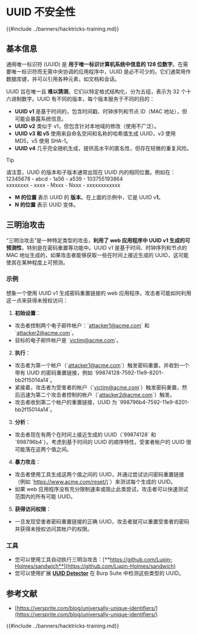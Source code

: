 # UUID 不安全性

{{#include ../banners/hacktricks-training.md}}

## 基本信息

通用唯一标识符 (UUID) 是 **用于唯一标识计算机系统中信息的 128 位数字**。在需要唯一标识符而无需中央协调的应用程序中，UUID 是必不可少的。它们通常用作数据库键，并可以引用各种元素，如文档和会话。

UUID 旨在唯一且 **难以猜测**。它们以特定格式结构化，分为五组，表示为 32 个十六进制数字。UUID 有不同的版本，每个版本服务于不同的目的：

- **UUID v1** 是基于时间的，包含时间戳、时钟序列和节点 ID（MAC 地址），但可能会暴露系统信息。
- **UUID v2** 类似于 v1，但包含针对本地域的修改（使用不广泛）。
- **UUID v3 和 v5** 使用来自命名空间和名称的哈希值生成 UUID，v3 使用 MD5，v5 使用 SHA-1。
- **UUID v4** 几乎完全随机生成，提供高水平的匿名性，但存在轻微的重复风险。

> [!TIP]
> 请注意，UUID 的版本和子版本通常出现在 UUID 内的相同位置。例如在：\
> 12345678 - abcd - 1a56 - a539 - 103755193864\
> xxxxxxxx - xxxx - Mxxx - Nxxx - xxxxxxxxxxxx
>
> - **M 的位置** 表示 UUID 的 **版本**。在上面的示例中，它是 UUID v**1**。
> - **N 的位置** 表示 UUID 变体。

## 三明治攻击

“三明治攻击”是一种特定类型的攻击，**利用了 web 应用程序中 UUID v1 生成的可预测性**，特别是在密码重置等功能中。UUID v1 是基于时间、时钟序列和节点的 MAC 地址生成的，如果攻击者能够获取一些在时间上接近生成的 UUID，这可能使其在某种程度上可预测。

### 示例

想象一个使用 UUID v1 生成密码重置链接的 web 应用程序。攻击者可能如何利用这一点来获得未授权访问：

1. **初始设置**：

- 攻击者控制两个电子邮件帐户：\`attacker1@acme.com\` 和 \`attacker2@acme.com\`。
- 目标的电子邮件帐户是 \`victim@acme.com\`。

2. **执行**：

- 攻击者为第一个帐户（\`attacker1@acme.com\`）触发密码重置，并收到一个带有 UUID 的密码重置链接，例如 \`99874128-7592-11e9-8201-bb2f15014a14\`。
- 紧接着，攻击者为受害者的帐户（\`victim@acme.com\`）触发密码重置，然后迅速为第二个攻击者控制的帐户（\`attacker2@acme.com\`）触发。
- 攻击者收到第二个帐户的重置链接，UUID 为 \`998796b4-7592-11e9-8201-bb2f15014a14\`。

3. **分析**：

- 攻击者现在有两个在时间上接近生成的 UUID（\`99874128\` 和 \`998796b4\`）。考虑到基于时间的 UUID 的顺序特性，受害者帐户的 UUID 很可能落在这两个值之间。

4. **暴力攻击**：

- 攻击者使用工具生成这两个值之间的 UUID，并通过尝试访问密码重置链接（例如 \`https://www.acme.com/reset/\<generated-UUID>\`）来测试每个生成的 UUID。
- 如果 web 应用程序没有充分限制速率或阻止此类尝试，攻击者可以快速测试范围内的所有可能 UUID。

5. **获得访问权限**：

- 一旦发现受害者密码重置链接的正确 UUID，攻击者就可以重置受害者的密码并获得未授权访问其帐户的权限。

### 工具

- 您可以使用工具自动执行三明治攻击：[**https://github.com/Lupin-Holmes/sandwich**](https://github.com/Lupin-Holmes/sandwich)
- 您可以使用扩展 [**UUID Detector**](https://portswigger.net/bappstore/65f32f209a72480ea5f1a0dac4f38248) 在 Burp Suite 中检测这些类型的 UUID。

## 参考文献

- [https://versprite.com/blog/universally-unique-identifiers/](https://versprite.com/blog/universally-unique-identifiers/)

{{#include ../banners/hacktricks-training.md}}
